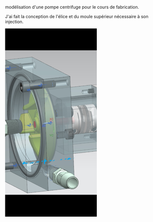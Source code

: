 modélisation d'une pompe centrifuge pour le cours de fabrication. 



J'ai fait la conception de l'élice et du moule supérieur nécessaire à son injection. 



<img src="media/Screenshot_20220325-100346_YouTubeMusic.jpg" alt="image du cad de la pompe" width="300" />